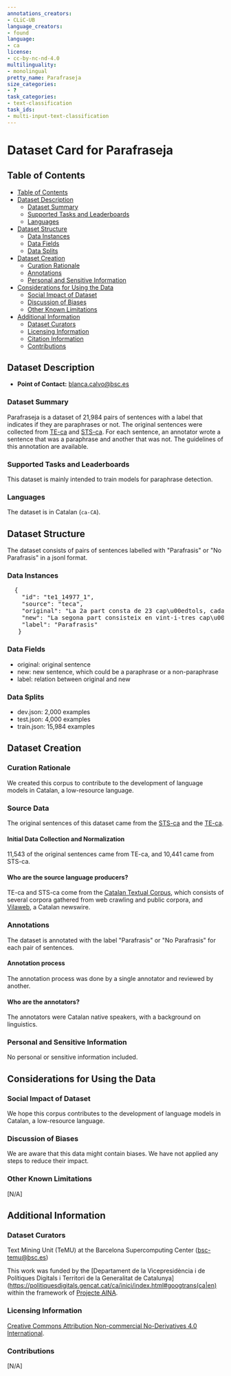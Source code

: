 ```yaml
---
annotations_creators:
- CLiC-UB
language_creators:
- found
language:
- ca
license:
- cc-by-nc-nd-4.0
multilinguality:
- monolingual
pretty_name: Parafraseja
size_categories:
- ?
task_categories:
- text-classification
task_ids:
- multi-input-text-classification
---
```


# Dataset Card for Parafraseja

## Table of Contents
- [Table of Contents](#table-of-contents)
- [Dataset Description](#dataset-description)
  - [Dataset Summary](#dataset-summary)
  - [Supported Tasks and Leaderboards](#supported-tasks-and-leaderboards)
  - [Languages](#languages)
- [Dataset Structure](#dataset-structure)
  - [Data Instances](#data-instances)
  - [Data Fields](#data-fields)
  - [Data Splits](#data-splits)
- [Dataset Creation](#dataset-creation)
  - [Curation Rationale](#curation-rationale)
  - [Annotations](#annotations)
  - [Personal and Sensitive Information](#personal-and-sensitive-information)
- [Considerations for Using the Data](#considerations-for-using-the-data)
  - [Social Impact of Dataset](#social-impact-of-dataset)
  - [Discussion of Biases](#discussion-of-biases)
  - [Other Known Limitations](#other-known-limitations)
- [Additional Information](#additional-information)
  - [Dataset Curators](#dataset-curators)
  - [Licensing Information](#licensing-information)
  - [Citation Information](#citation-information)
  - [Contributions](#contributions)

## Dataset Description

- **Point of Contact:** [blanca.calvo@bsc.es](blanca.calvo@bsc.es)

### Dataset Summary

Parafraseja is a dataset of 21,984 pairs of sentences with a label that indicates if they are paraphrases or not. The original sentences were collected from [TE-ca](https://huggingface.co/datasets/projecte-aina/teca) and [STS-ca](https://huggingface.co/datasets/projecte-aina/sts-ca). For each sentence, an annotator wrote a sentence that was a paraphrase and another that was not. The guidelines of this annotation are available. 

### Supported Tasks and Leaderboards

This dataset is mainly intended to train models for paraphrase detection.

### Languages

The dataset is in Catalan (`ca-CA`).

## Dataset Structure

The dataset consists of pairs of sentences labelled with "Parafrasis" or "No Parafrasis" in a jsonl format.

### Data Instances

<pre>
  {
    "id": "te1_14977_1", 
    "source": "teca", 
    "original": "La 2a part consta de 23 cap\u00edtols, cadascun dels quals descriu un ocell diferent.", 
    "new": "La segona part consisteix en vint-i-tres cap\u00edtols, cada un dels quals descriu un ocell diferent.", 
    "label": "Parafrasis"
   }
</pre>

### Data Fields
- original: original sentence
- new: new sentence, which could be a paraphrase or a non-paraphrase
- label: relation between original and new

### Data Splits

* dev.json: 2,000 examples
* test.json: 4,000 examples
* train.json: 15,984 examples

## Dataset Creation

### Curation Rationale

We created this corpus to contribute to the development of language models in Catalan, a low-resource language. 

### Source Data

The original sentences of this dataset came from the [STS-ca](https://huggingface.co/datasets/projecte-aina/sts-ca) and the [TE-ca](https://huggingface.co/datasets/projecte-aina/teca).

#### Initial Data Collection and Normalization

11,543 of the original sentences came from TE-ca, and 10,441 came from STS-ca.

#### Who are the source language producers?

TE-ca and STS-ca come from the [Catalan Textual Corpus](https://zenodo.org/record/4519349#.Y1Zs__uxXJF), which consists of several corpora gathered from web crawling and public corpora, and [Vilaweb](https://www.vilaweb.cat), a Catalan newswire.

### Annotations

The dataset is annotated with the label "Parafrasis" or "No Parafrasis" for each pair of sentences.

#### Annotation process

The annotation process was done by a single annotator and reviewed by another. 

#### Who are the annotators?

The annotators were Catalan native speakers, with a background on linguistics.

### Personal and Sensitive Information

No personal or sensitive information included.

## Considerations for Using the Data

### Social Impact of Dataset

We hope this corpus contributes to the development of language models in Catalan, a low-resource language.

### Discussion of Biases

We are aware that this data might contain biases. We have not applied any steps to reduce their impact.

### Other Known Limitations

[N/A]

## Additional Information

### Dataset Curators

Text Mining Unit (TeMU) at the Barcelona Supercomputing Center (bsc-temu@bsc.es)


This work was funded by the [Departament de la Vicepresidència i de Polítiques Digitals i Territori de la Generalitat de Catalunya](https://politiquesdigitals.gencat.cat/ca/inici/index.html#googtrans(ca|en) within the framework of [Projecte AINA](https://politiquesdigitals.gencat.cat/ca/economia/catalonia-ai/aina).

### Licensing Information

[Creative Commons Attribution Non-commercial No-Derivatives 4.0 International](https://creativecommons.org/licenses/by-nc-nd/4.0/).



### Contributions

[N/A]
